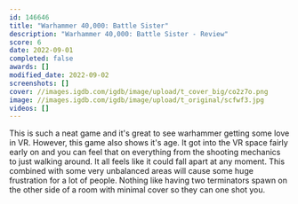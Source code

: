 ```yaml
---
id: 146646
title: "Warhammer 40,000: Battle Sister"
description: "Warhammer 40,000: Battle Sister - Review"
score: 6
date: 2022-09-01
completed: false
awards: []
modified_date: 2022-09-02
screenshots: []
cover: //images.igdb.com/igdb/image/upload/t_cover_big/co2z7o.png
image: //images.igdb.com/igdb/image/upload/t_original/scfwf3.jpg
videos: []
---
```

This is such a neat game and it's great to see warhammer getting some love in VR. However, this game also shows it's age. It got into the VR space fairly early on and you can feel that on everything from the shooting mechanics to just walking around. It all feels like it could fall apart at any moment. This combined with some very unbalanced areas will cause some huge frustration for a lot of people. Nothing like having two terminators spawn on the other side of a room with minimal cover so they can one shot you.
